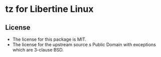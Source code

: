 # tz for Libertine Linux

## License

* The license for this package is MIT.
* The license for the upstream source s Public Domain with exceptions which are 3-clause BSD.
